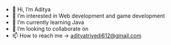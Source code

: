 - 👋 Hi, I’m Aditya
- 👀 I’m interested in Web development and game development
- 🌱 I’m currently learning Java 
- 💞️ I’m looking to collaborate on 
- 📫 How to reach me -> adityatrivedi612@gmail.com

<!---
Yuvadi29/Yuvadi29 is a ✨ special ✨ repository because its `README.md` (this file) appears on your GitHub profile.
You can click the Preview link to take a look at your changes.
--->
